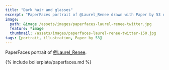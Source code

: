 ```yaml
---
title: "Dark hair and glasses"
excerpt: "PaperFaces portrait of @Laurel_Renee drawn with Paper by 53 on an iPad."
image: 
  path: &image /assets/images/paperfaces-laurel-renee-twitter.jpg 
  feature: *image
  thumbnail: /assets/images/paperfaces-laurel-renee-twitter-150.jpg
tags: [portrait, illustration, Paper by 53]
---
```


PaperFaces portrait of [@Laurel_Renee](https://twitter.com/Laurel_Renee).

{% include boilerplate/paperfaces.md %}

